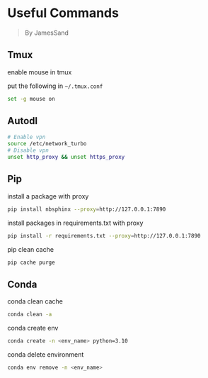 # Useful Commands

> By JamesSand


## Tmux
enable mouse in tmux

put the following in `~/.tmux.conf`
``` bash
set -g mouse on
```

## Autodl

``` bash
# Enable vpn
source /etc/network_turbo
# Disable vpn
unset http_proxy && unset https_proxy
```

## Pip

install a package with proxy

``` bash
pip install nbsphinx --proxy=http://127.0.0.1:7890
```

install packages in requirements.txt with proxy

``` bash
pip install -r requirements.txt --proxy=http://127.0.0.1:7890
```

pip clean cache
``` bash
pip cache purge
```

## Conda

conda clean cache
``` bash
conda clean -a
```

conda create env

```bash
conda create -n <env_name> python=3.10
```

conda delete environment
``` bash
conda env remove -n <env_name>
```

